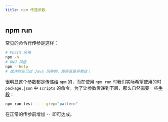 ```yaml
---
title: npm 传递参数
---
```


## npm run

常见的命令行传参是这样：
```bash
# POSIX 风格
npm -h
# GNU 风格
npm --help
# 或许你还见过 Java 风格的，那简直是异教徒！
```

很明显这个参数都是传递给 `npm` 的，而在使用 `npm run` 时我们实际希望使用的时 `package.json` 中 `scripts` 的命令，为了让参数传递到下层，那么自然需要一些[手段](https://docs.npmjs.com/cli/v6/commands/npm-run-script#description)：

```bash
npm run test -- --grep="pattern"
```

在正常的传参前增加 `--` 即可达成。